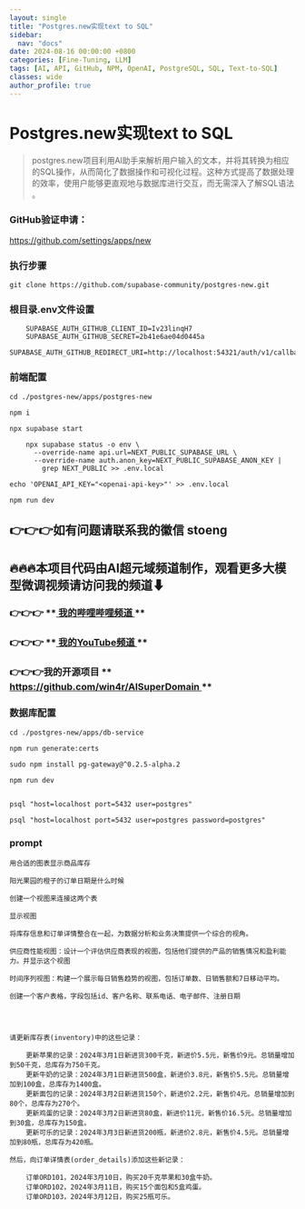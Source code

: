 ```yaml
---
layout: single
title: "Postgres.new实现text to SQL"
sidebar:
  nav: "docs"
date: 2024-08-16 00:00:00 +0800
categories: [Fine-Tuning, LLM]
tags: [AI, API, GitHub, NPM, OpenAI, PostgreSQL, SQL, Text-to-SQL]
classes: wide
author_profile: true
---
```




#  Postgres.new实现text to SQL 

> postgres.new项目利用AI助手来解析用户输入的文本，并将其转换为相应的SQL操作，从而简化了数据操作和可视化过程。这种方式提高了数据处理的效率，使用户能够更直观地与数据库进行交互，而无需深入了解SQL语法 。 

###  GitHub验证申请： 

[ https://github.com/settings/apps/new ](<https://github.com/settings/apps/new>)

###  执行步骤 
    
    
    git clone https://github.com/supabase-community/postgres-new.git
    

###  根目录.env文件设置 
    
    
```
    SUPABASE_AUTH_GITHUB_CLIENT_ID=Iv23linqH7
    SUPABASE_AUTH_GITHUB_SECRET=2b41e6ae04d0445a
    SUPABASE_AUTH_GITHUB_REDIRECT_URI=http://localhost:54321/auth/v1/callback
```

###  前端配置 
    
    
    cd ./postgres-new/apps/postgres-new
    
    npm i
    
    npx supabase start
    
```
    npx supabase status -o env \
      --override-name api.url=NEXT_PUBLIC_SUPABASE_URL \
      --override-name auth.anon_key=NEXT_PUBLIC_SUPABASE_ANON_KEY |
        grep NEXT_PUBLIC >> .env.local
```
    
    echo 'OPENAI_API_KEY="<openai-api-key>"' >> .env.local
    
    npm run dev
    
    

##  **👉👉👉如有问题请联系我的徽信 stoeng**

##  **🔥🔥🔥本项目代码由AI超元域频道制作，观看更多大模型微调视频请访问我的频道⬇**

###  **👉👉👉** **[ 我的哔哩哔哩频道 ](<https://space.bilibili.com/3493277319825652>) **

###  **👉👉👉** **[ 我的YouTube频道 ](<https://www.youtube.com/@AIsuperdomain>) **

###  **👉👉👉我的开源项目** **[ https://github.com/win4r/AISuperDomain ](<https://github.com/win4r/AISuperDomain>) **

###  数据库配置 
    
    
    cd ./postgres-new/apps/db-service
    
    npm run generate:certs
    
    sudo npm install pg-gateway@^0.2.5-alpha.2
    
    npm run dev
    
    
    psql "host=localhost port=5432 user=postgres"
    
    psql "host=localhost port=5432 user=postgres password=postgres"
    

###  prompt 
    
    
    用合适的图表显示商品库存
    
    阳光果园的橙子的订单日期是什么时候
    
    创建一个视图来连接这两个表
    
    显示视图
    
    将库存信息和订单详情整合在一起，为数据分析和业务决策提供一个综合的视角。
    
    供应商性能视图：设计一个评估供应商表现的视图，包括他们提供的产品的销售情况和盈利能力。并显示这个视图
    
    时间序列视图：构建一个展示每日销售趋势的视图，包括订单数、日销售额和7日移动平均。
    
    创建一个客户表格，字段包括id、客户名称、联系电话、电子邮件、注册日期
    
    
    
    
    请更新库存表(inventory)中的这些记录：
    
```
    更新苹果的记录：2024年3月1日新进货300千克，新进价5.5元，新售价9元。总销量增加到50千克，总库存为750千克。
    更新牛奶的记录：2024年3月1日新进货500盒，新进价3.8元，新售价5.5元。总销量增加到100盒，总库存为1400盒。
    更新面包的记录：2024年3月2日新进货150个，新进价2.2元，新售价4元。总销量增加到80个，总库存为270个。
    更新鸡蛋的记录：2024年3月2日新进货80盒，新进价11元，新售价16.5元。总销量增加到30盒，总库存为150盒。
    更新可乐的记录：2024年3月3日新进货200瓶，新进价2.8元，新售价4.5元。总销量增加到80瓶，总库存为420瓶。
```
    
    然后，向订单详情表(order_details)添加这些新记录：
    
```
    订单ORD101，2024年3月10日，购买20千克苹果和30盒牛奶。
    订单ORD102，2024年3月11日，购买15个面包和5盒鸡蛋。
    订单ORD103，2024年3月12日，购买25瓶可乐。
```
